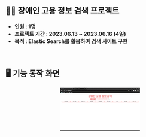 ## 👨‍🦯 장애인 고용 정보 검색 프로젝트
- **인원 : 1명**
- **프로젝트 기간 : 2023.06.13 ~ 2023.06.16 (4일)**
- **목적 : Elastic Search를 활용하여 검색 사이트 구현**


<br/>


## 🖥️ 기능 동작 화면

<div align="center">
  
<img src="https://github.com/Jeongho0805/ElasticSearch/blob/master/src/main/resources/static/img/function.gif" > 

</div>
